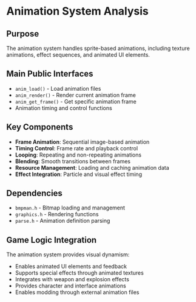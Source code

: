 # Animation System Analysis

## Purpose
The animation system handles sprite-based animations, including texture animations, effect sequences, and animated UI elements.

## Main Public Interfaces
- `anim_load()` - Load animation files
- `anim_render()` - Render current animation frame
- `anim_get_frame()` - Get specific animation frame
- Animation timing and control functions

## Key Components
- **Frame Animation**: Sequential image-based animation
- **Timing Control**: Frame rate and playback control
- **Looping**: Repeating and non-repeating animations
- **Blending**: Smooth transitions between frames
- **Resource Management**: Loading and caching animation data
- **Effect Integration**: Particle and visual effect timing

## Dependencies
- `bmpman.h` - Bitmap loading and management
- `graphics.h` - Rendering functions
- `parse.h` - Animation definition parsing

## Game Logic Integration
The animation system provides visual dynamism:
- Enables animated UI elements and feedback
- Supports special effects through animated textures
- Integrates with weapon and explosion effects
- Provides character and interface animations
- Enables modding through external animation files